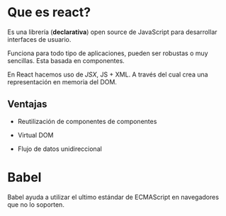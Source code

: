 # Que es react?

Es una librería (**declarativa**) open source de JavaScript para desarrollar interfaces de usuario.

Funciona para todo tipo de aplicaciones, pueden ser robustas o muy sencillas. Esta basada en componentes.

En React hacemos uso de *JSX*, JS + XML. A través del cual crea una representación en memoria del DOM.

## Ventajas
-  Reutilización de componentes de componentes

- Virtual DOM

- Flujo de datos unidireccional

# Babel

Babel ayuda a utilizar el ultimo estándar de ECMAScript en navegadores que no lo soporten. 